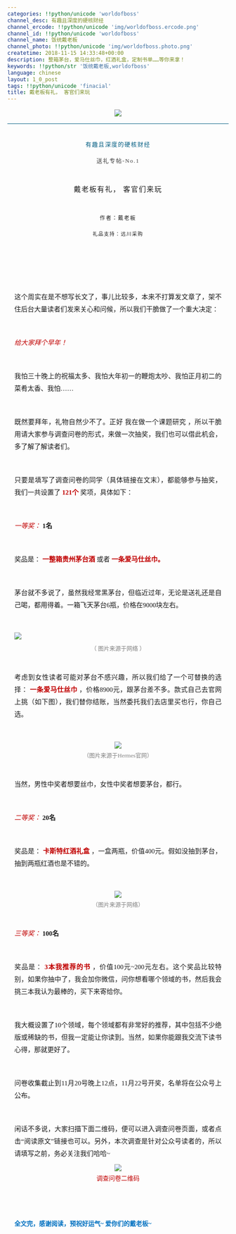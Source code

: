 ```yaml
---
categories: !!python/unicode 'worldofboss'
channel_desc: 有趣且深度的硬核财经
channel_ercode: !!python/unicode 'img/worldofboss.ercode.png'
channel_id: !!python/unicode 'worldofboss'
channel_name: 饭统戴老板
channel_photo: !!python/unicode 'img/worldofboss.photo.png'
createtime: 2018-11-15 14:33:48+00:00
description: 整箱茅台，爱马仕丝巾，红酒礼盒，定制书单……等你来拿！
keywords: !!python/str '饭统戴老板,worldofboss'
language: chinese
layout: 1_0_post
tags: !!python/unicode 'finacial'
title: 戴老板有礼， 客官们来玩
---
```

<div class="rich_media_content" id="js_content">
<section label="Edit by 135editor.com">
<section data-role="outer" label="Powered by 135editor.com" style="font-family: 微软雅黑;">
<section data-role="outer" label="Powered by 135editor.com" style="">
<section class="_135editor" data-id="image-undefined" style="font-size: 16px;font-family: 微软雅黑;border-width: 0px;border-style: none;border-color: initial;box-sizing: border-box;">
<p style="text-align:center;">
<img class="" data-ratio="0.42407407407407405" data-src="" data-w="1080" src="{{ '/img/iaD0x9aGhpVGXv2bkQYaMVIeYFhtPLAMrxLV1xvYFBUHyibDuGjDpBqXFF714cOlz3Zjv7P3xTIiaxDs0O7hl6hXQ..png' | prepend: site.img | replace: '//','/' }}"/>
</p>
</section>
<section class="_135editor" style="font-size: 15px;font-family: 微软雅黑;white-space: normal;max-width: 100%;letter-spacing: 1.8px;border-width: 0px;border-style: none;border-color: initial;box-sizing: border-box;">
<section class="" style="margin-top: 6px;margin-bottom: 6px;max-width: 100%;">
<section class="" style="max-width: 100%;background-color: rgb(0, 92, 129);height: 1px;">
</section>
</section>
</section>
<section class="_135editor" style="font-size: 16px;font-family: 微软雅黑;white-space: normal;max-width: 100%;letter-spacing: 1.8px;border-width: 0px;border-style: none;border-color: initial;box-sizing: border-box;">
<section class="" style="max-width: 100%;">
<section class="" style="max-width: 100%;letter-spacing: 1.8px;line-height: 1.5;">
<p style="font-size: 15px;font-family: 微软雅黑;margin: 5px 16px;max-width: 100%;min-height: 1em;line-height: 1.5em;text-align: center;">
<br/>
</p>
<p style="font-size: 15px;font-family: 微软雅黑;margin: 5px 1em 10px;max-width: 100%;min-height: 1em;text-align: center;line-height: 1.75em;">
<span style="max-width: 100%;font-size: 13px;color: #005c81;">
                有趣且深度的硬核财经
               </span>
</p>
<p style="font-size: 16px;font-family: 微软雅黑;margin: 5px 1em 10px;max-width: 100%;min-height: 1em;text-align: center;line-height: 1.75em;">
<span style="color: #3f3f3f;font-size: 13px;">
                送礼专帖-No.1
               </span>
</p>
<p style="font-size: 15px;font-family: 微软雅黑;margin: 5px 16px;max-width: 100%;min-height: 1em;line-height: 1.5em;text-align: center;">
<br/>
</p>
<p style="margin: 5px 1em 10px;max-width: 100%;min-height: 1em;text-align: center;line-height: 1.75em;">
               戴老板有礼， 客官们来玩
              </p>
<p style="font-size: 15px;font-family: 微软雅黑;margin: 5px 16px;max-width: 100%;min-height: 1em;line-height: 1.5em;">
<br/>
</p>
<p style="font-size: 15px;font-family: 微软雅黑;margin: 5px 1em 10px;max-width: 100%;min-height: 1em;text-align: center;line-height: 1.75em;">
<span style="max-width: 100%;font-size: 12px;">
                作者：戴老板
               </span>
</p>
<p style="font-size: 15px;font-family: 微软雅黑;margin: 5px 1em 10px;max-width: 100%;min-height: 1em;text-align: center;line-height: 1.75em;">
<span style="max-width: 100%;font-size: 11px;letter-spacing: 1.8px;">
                礼品支持：远川采购
               </span>
</p>
</section>
</section>
</section>
<p style="font-size: 16px;font-family: 微软雅黑;margin: 5px 16px 10px;line-height: 1.75em;text-align: justify;">
<br/>
</p>
<p style="font-size: 16px;font-family: 微软雅黑;margin: 5px 15px 10px;text-align: justify;line-height: 1.5em;">
<br/>
</p>
<p style="font-size: 16px;font-family: 微软雅黑;margin: 5px 15px 10px;text-align: justify;line-height: 1.5em;">
<br/>
</p>
<p style="font-size: 16px;font-family: 微软雅黑;text-align: justify;margin: 5px 1em 10px;line-height: 1.75em;">
<span style="font-size: 15px;">
             这个周实在是不想写长文了，事儿比较多，本来不打算发文章了，架不住后台大量读者们发来关心和问候，所以我们干脆做了一个重大决定：
            </span>
</p>
<p style="font-size: 16px;font-family: 微软雅黑;text-align: justify;margin: 5px 1em 10px;line-height: 1.75em;">
<br/>
</p>
<p style="font-size: 16px;font-family: 微软雅黑;text-align: justify;margin: 5px 1em 10px;line-height: 1.75em;">
<em>
<span style="font-size: 15px;color: #C00000;">
              给大家拜个早年！
             </span>
</em>
</p>
<p style="font-size: 16px;font-family: 微软雅黑;text-align: justify;margin: 5px 1em 10px;line-height: 1.75em;">
<br/>
</p>
<p style="font-size: 16px;font-family: 微软雅黑;text-align: justify;margin: 5px 1em 10px;line-height: 1.75em;">
<span style="font-size: 15px;">
             我怕三十晚上的祝福太多、我怕大年初一的鞭炮太吵、我怕正月初二的菜肴太香、我怕……
            </span>
</p>
<p style="font-size: 16px;font-family: 微软雅黑;text-align: justify;margin: 5px 1em 10px;line-height: 1.75em;">
<br/>
</p>
<p style="font-size: 16px;font-family: 微软雅黑;text-align: justify;margin: 5px 1em 10px;line-height: 1.75em;">
<span style="font-size: 15px;">
             既然要拜年，礼物自然少不了。正好
             <span style="font-size: 15px;text-align: justify;">
              我在做一个课题研究
             </span>
             ，所以干脆用请大家参与调查问卷的形式，来做一次抽奖，我们也可以借此机会，多了解了解读者们。
            </span>
</p>
<p style="font-size: 16px;font-family: 微软雅黑;text-align: justify;margin: 5px 1em 10px;line-height: 1.75em;">
<br/>
</p>
<p style="font-size: 16px;font-family: 微软雅黑;text-align: justify;margin: 5px 1em 10px;line-height: 1.75em;">
<span style="font-size: 15px;">
             只要是填写了调查问卷的同学（具体链接在文末），都能够参与抽奖，我们一共设置了
             <span style="font-size: 15px;color: #C00000;">
<strong>
               121个
              </strong>
</span>
             奖项，具体如下：
            </span>
</p>
<p style="font-size: 16px;font-family: 微软雅黑;text-align: justify;margin: 5px 1em 10px;line-height: 1.75em;">
<br/>
</p>
<p style="font-size: 16px;font-family: 微软雅黑;text-align: justify;margin: 5px 1em 10px;line-height: 1.75em;">
<em>
<span style="font-size: 15px;color: #C00000;">
              一等奖：
             </span>
</em>
<strong>
<span style="font-size: 15px;">
              1名
             </span>
</strong>
</p>
<p style="font-size: 16px;font-family: 微软雅黑;text-align: justify;margin: 5px 1em 10px;line-height: 1.75em;">
<br/>
</p>
<p style="font-size: 16px;font-family: 微软雅黑;text-align: justify;margin: 5px 1em 10px;line-height: 1.75em;">
<span style="font-size: 15px;">
             奖品是：
            </span>
<span style="color: #C00000;">
<strong>
<span style="font-size: 15px;">
               一整箱贵州茅台酒
              </span>
</strong>
<strong>
<span style="font-size: 15px;">
</span>
</strong>
</span>
<span style="font-size: 15px;">
             或者
            </span>
<span style="color: #C00000;">
<strong>
<span style="color: #C00000;font-size: 15px;">
               一条爱马仕丝巾。
              </span>
</strong>
</span>
</p>
<p style="font-size: 16px;font-family: 微软雅黑;text-align: justify;margin: 5px 1em 10px;line-height: 1.75em;">
<br/>
</p>
<p style="font-size: 16px;font-family: 微软雅黑;text-align: justify;margin: 5px 1em 10px;line-height: 1.75em;">
<span style="font-size: 15px;">
             茅台就不多说了，虽然我经常黑茅台，但临近过年，无论是送礼还是自己喝，都用得着。一箱飞天茅台6瓶，价格在9000块左右。
            </span>
</p>
<p style="font-size: 16px;font-family: 微软雅黑;text-align: justify;margin: 5px 1em 10px;line-height: 1.75em;">
<br/>
</p>
<p style="font-size: 16px;font-family: 微软雅黑;text-align: justify;margin: 5px 1em 10px;line-height: 1.75em;">
<img class="" data-ratio="0.662962962962963" data-src="" data-w="1080" src="{{ '/img/iaD0x9aGhpVGXv2bkQYaMVIeYFhtPLAMrAbQhaI5dBKtt8micN7KtQVHdHUjp5qTXBrDKYZnHBDJGc1LJ647JJ2g..png' | prepend: site.img | replace: '//','/' }}"/>
</p>
<p style="font-size: 16px;font-family: 微软雅黑;text-align: center;margin: 5px 1em;line-height: normal;">
<span style="font-size: 13px;color: #7F7F7F;">
             （
             <span style="font-size: 13px;text-align: justify;">
              图片来源于网络
             </span>
             ）
            </span>
</p>
<p style="font-size: 16px;font-family: 微软雅黑;text-align: justify;margin: 5px 1em 10px;line-height: 1.75em;">
<br/>
</p>
<p style="font-size: 16px;font-family: 微软雅黑;text-align: justify;margin: 5px 1em 10px;line-height: 1.75em;">
<span style="font-size: 15px;">
             考虑到女性读者可能对茅台不感兴趣，所以我们给了一个可替换的选择：
             <strong>
<span style="font-size: 15px;color: #C00000;">
               一条爱马仕丝巾
              </span>
</strong>
             ，价格8900元，跟茅台差不多。款式自己去官网上挑（如下图），我们替你结账，当然委托我们去店里买也行，你自己选。
            </span>
</p>
<p style="font-size: 16px;font-family: 微软雅黑;text-align: justify;margin: 5px 1em 10px;line-height: 1.75em;">
<br/>
</p>
<p style="font-size: 16px;font-family: 微软雅黑;text-align: center;margin: 5px 1em;line-height: normal;">
<img class="" data-ratio="0.6522292993630573" data-src="" data-w="785" src="{{ '/img/iaD0x9aGhpVGXv2bkQYaMVIeYFhtPLAMribNjS80V9jZ4uHZnSdibLo6oG5zkdNR9hYLnZmJs1hoIsR36xwMic74TQ..png' | prepend: site.img | replace: '//','/' }}"/>
</p>
<p style="font-size: 16px;font-family: 微软雅黑;text-align: center;margin: 5px 1em;line-height: normal;">
<span style="color: #7F7F7F;font-size: 13px;text-align: justify;">
             （图片来源于Hermes官网）
            </span>
</p>
<p style="font-size: 16px;font-family: 微软雅黑;text-align: justify;margin: 5px 1em 10px;line-height: 1.75em;">
<br/>
</p>
<p style="font-size: 16px;font-family: 微软雅黑;text-align: justify;margin: 5px 1em 10px;line-height: 1.75em;">
<span style="font-size: 15px;">
             当然，男性中奖者想要丝巾，女性中奖者想要茅台，都行。
            </span>
</p>
<p style="font-size: 16px;font-family: 微软雅黑;text-align: justify;margin: 5px 1em 10px;line-height: 1.75em;">
<br/>
</p>
<p style="font-size: 16px;font-family: 微软雅黑;text-align: justify;margin: 5px 1em 10px;line-height: 1.75em;">
<em>
<span style="font-size: 15px;color: #C00000;">
              二等奖：
             </span>
</em>
<strong>
<span style="font-size: 15px;">
              20名
             </span>
</strong>
</p>
<p style="font-size: 16px;font-family: 微软雅黑;text-align: justify;margin: 5px 1em 10px;line-height: 1.75em;">
<br/>
</p>
<p style="font-size: 16px;font-family: 微软雅黑;text-align: justify;margin: 5px 1em 10px;line-height: 1.75em;">
<span style="font-size: 15px;">
             奖品是：
             <span style="font-size: 15px;color: #C00000;">
<strong>
               卡斯特红酒礼盒
              </strong>
</span>
             ，一盒两瓶，价值400元。假如没抽到茅台，抽到两瓶红酒也是不错的。
            </span>
</p>
<p style="font-size: 16px;font-family: 微软雅黑;text-align: justify;margin: 5px 1em 10px;line-height: 1.75em;">
<br/>
</p>
<p style="font-size: 16px;font-family: 微软雅黑;text-align: center;margin: 5px 1em;line-height: normal;">
<img class="" data-ratio="0.66125" data-src="" data-w="800" src="{{ '/img/iaD0x9aGhpVGXv2bkQYaMVIeYFhtPLAMr7YcicpHyOFDUxY25SdFfpNC8zmA7NyEOUUrXOhnHQsAVgicWhOwRzowA..png' | prepend: site.img | replace: '//','/' }}"/>
</p>
<p style="font-size: 16px;font-family: 微软雅黑;text-align: center;margin: 5px 1em;line-height: normal;">
<span style="color: #7F7F7F;font-size: 13px;text-align: justify;">
             （图片来源于网络）
            </span>
</p>
<p style="font-size: 16px;text-align: justify;margin: 5px 1em 10px;line-height: 1.75em;">
<br/>
</p>
<p style="font-size: 16px;text-align: justify;margin: 5px 1em 10px;line-height: 1.75em;">
<em>
<span style="font-size: 15px;color: #C00000;">
              三等奖：
             </span>
</em>
<strong>
<span style="font-size: 15px;">
              100名
             </span>
</strong>
</p>
<p style="font-size: 16px;text-align: justify;margin: 5px 1em 10px;line-height: 1.75em;">
<br/>
</p>
<p style="font-size: 16px;text-align: justify;margin: 5px 1em 10px;line-height: 1.75em;">
<span style="font-size: 15px;">
             奖品是：
            </span>
<strong>
<span style="font-size: 15px;color: #C00000;">
              3本我推荐的书
             </span>
</strong>
<span style="font-size: 15px;">
             ，价值100元~200元左右。这个奖品比较特别，如果你抽中了，我会加你微信，问你想看哪个领域的书，然后我会挑三本我认为最棒的，买下来寄给你。
            </span>
</p>
<p style="font-size: 16px;text-align: justify;margin: 5px 1em 10px;line-height: 1.75em;">
<br/>
</p>
<p style="font-size: 16px;text-align: justify;margin: 5px 1em 10px;line-height: 1.75em;">
<span style="font-size: 15px;">
             我大概设置了10个领域，每个领域都有非常好的推荐，其中包括不少绝版或稀缺的书，但我一定能让你读到。当然，如果你能跟我交流下读书心得，那就更好了。
            </span>
</p>
<p style="font-size: 16px;text-align: justify;margin: 5px 1em 10px;line-height: 1.75em;">
<span style="font-size: 15px;">
<br/>
</span>
</p>
<p style="font-size: 16px;text-align: justify;margin: 5px 1em 10px;line-height: 1.75em;">
<span style="font-size: 15px;">
<span style="font-family: 微软雅黑;font-size: 15px;text-align: justify;">
              问卷收集截止到11月20号晚上12点，11月22号开奖，名单将在公众号上公布。
             </span>
</span>
</p>
<p style="font-size: 16px;text-align: justify;margin: 5px 1em 10px;line-height: 1.75em;">
<br/>
</p>
<p style="font-size: 16px;text-align: justify;margin: 5px 1em 10px;line-height: 1.75em;">
<span style="font-size: 15px;">
             闲话不多说，大家扫描下面二维码，便可以进入调查问卷页面，或者点击“阅读原文”链接也可以。另外，本次调查是针对公众号读者的，所以请填写之前，务必关注我们哈哈~
            </span>
</p>
<p style="font-size: 16px;text-align: center;margin: 5px 1em;line-height: normal;">
<img class="" data-ratio="1.007905138339921" data-src="" data-w="253" src="{{ '/img/iaD0x9aGhpVGXv2bkQYaMVIeYFhtPLAMrAibyvZr5M5YDrjXl0c5NtwDdPxGMoefc4cFnTnQZKib11kTbS1H06xdw..png' | prepend: site.img | replace: '//','/' }}"/>
</p>
<p style="font-size: 16px;margin: 5px 1em;line-height: normal;text-align: center;">
<span style="font-size: 14px;color: #C00000;">
             调查问卷二维码
            </span>
</p>
<p style="font-size: 16px;text-align: justify;margin: 5px 1em 10px;line-height: 1.75em;">
<br/>
</p>
<p style="font-size: 16px;text-align: justify;margin: 5px 1em 10px;line-height: 1.75em;">
<br/>
</p>
<p style="font-size: 16px;font-family: 微软雅黑;margin: 5px 1em 10px;color: rgb(51, 51, 51);line-height: 1.75em;text-align: justify;">
<span style="font-size: 14px;">
<strong>
<span style="color: #0070C0;">
               全文完，感谢阅读，预祝好运气~ 爱你们的戴老板~
              </span>
</strong>
</span>
</p>
<p style="font-size: 16px;font-family: 微软雅黑;margin: 5px 1em 10px;color: rgb(51, 51, 51);line-height: 1.75em;text-align: justify;">
<br/>
</p>
<p style="font-size: 17px;font-family: 微软雅黑;margin: 5px 1em 10px;color: rgb(51, 51, 51);letter-spacing: 0.544px;text-align: justify;widows: 1;line-height: 1.75em;">
<br/>
</p>
</section>
</section>
</section>
</div>